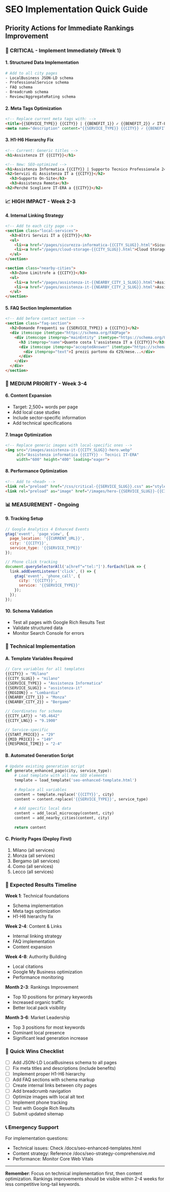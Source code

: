# SEO Implementation Quick Guide
## Priority Actions for Immediate Rankings Improvement

### 🚨 CRITICAL - Implement Immediately (Week 1)

#### 1. Structured Data Implementation
```bash
# Add to all city pages
- LocalBusiness JSON-LD schema
- ProfessionalService schema  
- FAQ schema
- Breadcrumb schema
- Review/AggregateRating schema
```

#### 2. Meta Tags Optimization
```html
<!-- Replace current meta tags with: -->
<title>{{SERVICE_TYPE}} {{CITY}} | {{BENEFIT_1}} ✓ {{BENEFIT_2}} ✓ IT-ERA</title>
<meta name="description" content="{{SERVICE_TYPE}} {{CITY}} ✓ {{BENEFIT_1}} ✓ {{BENEFIT_2}} ✓ {{BENEFIT_3}} ✓ Preventivo gratuito ✓ Tecnici certificati">
```

#### 3. H1-H6 Hierarchy Fix
```html
<!-- Current: Generic titles -->
<h1>Assistenza IT {{CITY}}</h1>

<!-- New: SEO-optimized -->
<h1>Assistenza Informatica {{CITY}} | Supporto Tecnico Professionale 24/7</h1>
<h2>Servizi di Assistenza IT a {{CITY}}</h2>
  <h3>Supporto On-Site</h3>
  <h3>Assistenza Remota</h3>
<h2>Perché Scegliere IT-ERA a {{CITY}}</h2>
```

### 📈 HIGH IMPACT - Week 2-3

#### 4. Internal Linking Strategy
```html
<!-- Add to each city page -->
<section class="local-services">
  <h3>Altri Servizi IT a {{CITY}}</h3>
  <ul>
    <li><a href="/pages/sicurezza-informatica-{{CITY_SLUG}}.html">Sicurezza Informatica {{CITY}}</a></li>
    <li><a href="/pages/cloud-storage-{{CITY_SLUG}}.html">Cloud Storage {{CITY}}</a></li>
  </ul>
</section>

<section class="nearby-cities">
  <h3>Zone Limitrofe a {{CITY}}</h3>
  <ul>
    <li><a href="/pages/assistenza-it-{{NEARBY_CITY_1_SLUG}}.html">Assistenza IT {{NEARBY_CITY_1}}</a></li>
    <li><a href="/pages/assistenza-it-{{NEARBY_CITY_2_SLUG}}.html">Assistenza IT {{NEARBY_CITY_2}}</a></li>
  </ul>
</section>
```

#### 5. FAQ Section Implementation
```html
<!-- Add before contact section -->
<section class="faq-section">
  <h2>Domande Frequenti su {{SERVICE_TYPE}} a {{CITY}}</h2>
  <div itemscope itemtype="https://schema.org/FAQPage">
    <div itemscope itemprop="mainEntity" itemtype="https://schema.org/Question">
      <h3 itemprop="name">Quanto costa l'assistenza IT a {{CITY}}?</h3>
      <div itemscope itemprop="acceptedAnswer" itemtype="https://schema.org/Answer">
        <div itemprop="text">I prezzi partono da €29/mese...</div>
      </div>
    </div>
  </div>
</section>
```

### 🎯 MEDIUM PRIORITY - Week 3-4

#### 6. Content Expansion
- Target: 2,500+ words per page
- Add local case studies
- Include sector-specific information
- Add technical specifications

#### 7. Image Optimization
```html
<!-- Replace generic images with local-specific ones -->
<img src="/images/assistenza-it-{{CITY_SLUG}}-hero.webp" 
     alt="Assistenza informatica {{CITY}} - Tecnici IT-ERA" 
     width="600" height="400" loading="eager">
```

#### 8. Performance Optimization
```html
<!-- Add to <head> -->
<link rel="preload" href="/css/critical-{{SERVICE_SLUG}}.css" as="style">
<link rel="preload" as="image" href="/images/hero-{{SERVICE_SLUG}}-{{CITY_SLUG}}.webp">
```

### 📊 MEASUREMENT - Ongoing

#### 9. Tracking Setup
```javascript
// Google Analytics 4 Enhanced Events
gtag('event', 'page_view', {
  page_location: '{{CURRENT_URL}}',
  city: '{{CITY}}',
  service_type: '{{SERVICE_TYPE}}'
});

// Phone click tracking
document.querySelectorAll('a[href^="tel:"]').forEach(link => {
  link.addEventListener('click', () => {
    gtag('event', 'phone_call', {
      city: '{{CITY}}',
      service: '{{SERVICE_TYPE}}'
    });
  });
});
```

#### 10. Schema Validation
- Test all pages with Google Rich Results Test
- Validate structured data
- Monitor Search Console for errors

### 🔧 Technical Implementation

#### A. Template Variables Required
```javascript
// Core variables for all templates
{{CITY}} = "Milano"
{{CITY_SLUG}} = "milano"  
{{SERVICE_TYPE}} = "Assistenza Informatica"
{{SERVICE_SLUG}} = "assistenza-it"
{{REGION}} = "Lombardia"
{{NEARBY_CITY_1}} = "Monza"
{{NEARBY_CITY_2}} = "Bergamo"

// Coordinates for schema
{{CITY_LAT}} = "45.4642"
{{CITY_LNG}} = "9.1900"

// Service-specific
{{START_PRICE}} = "29"
{{MID_PRICE}} = "149"
{{RESPONSE_TIME}} = "2-4"
```

#### B. Automated Generation Script
```python
# Update existing generation script
def generate_enhanced_page(city, service_type):
    # Load template with all new SEO elements
    template = load_template('seo-enhanced-template.html')
    
    # Replace all variables
    content = template.replace('{{CITY}}', city)
    content = content.replace('{{SERVICE_TYPE}}', service_type)
    
    # Add specific local data
    content = add_local_microcopy(content, city)
    content = add_nearby_cities(content, city)
    
    return content
```

#### C. Priority Pages (Deploy First)
1. Milano (all services)
2. Monza (all services)  
3. Bergamo (all services)
4. Como (all services)
5. Lecco (all services)

### 🎯 Expected Results Timeline

**Week 1**: Technical foundations
- Schema implementation
- Meta tags optimization
- H1-H6 hierarchy fix

**Week 2-4**: Content & Links
- Internal linking strategy
- FAQ implementation
- Content expansion

**Week 4-8**: Authority Building
- Local citations
- Google My Business optimization
- Performance monitoring

**Month 2-3**: Rankings Improvement
- Top 10 positions for primary keywords
- Increased organic traffic
- Better local pack visibility

**Month 3-6**: Market Leadership
- Top 3 positions for most keywords
- Dominant local presence
- Significant lead generation increase

### 🚀 Quick Wins Checklist

- [ ] Add JSON-LD LocalBusiness schema to all pages
- [ ] Fix meta titles and descriptions (include benefits)
- [ ] Implement proper H1-H6 hierarchy
- [ ] Add FAQ sections with schema markup
- [ ] Create internal links between city pages
- [ ] Add breadcrumb navigation
- [ ] Optimize images with local alt text
- [ ] Implement phone tracking
- [ ] Test with Google Rich Results
- [ ] Submit updated sitemap

### 📞 Emergency Support
For implementation questions:
- Technical issues: Check /docs/seo-enhanced-templates.html
- Content strategy: Reference /docs/seo-strategy-comprehensive.md
- Performance: Monitor Core Web Vitals

---

**Remember**: Focus on technical implementation first, then content optimization. Rankings improvements should be visible within 2-4 weeks for less competitive long-tail keywords.